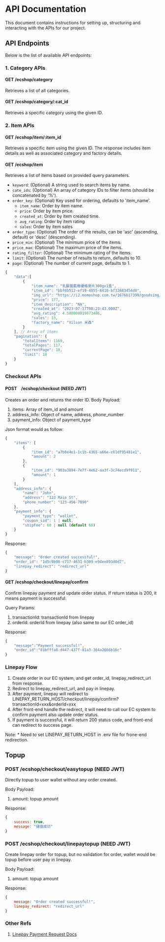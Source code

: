 # API Documentation

This document contains instructions for setting up, structuring and interacting with the APIs for our project.

## API Endpoints

Below is the list of available API endpoints:

### 1. Category APIs

#### GET /ecshop/category
Retrieves a list of all categories.

#### GET /ecshop/category/:cat_id
Retrieves a specific category using the given ID.

### 2. Item APIs

#### GET /ecshop/item/:item_id
Retrieves a specific item using the given ID. The response includes item details as well as associated category and factory details.

#### GET /ecshop/item
Retrieves a list of items based on provided query parameters.

- `keyword`: (Optional) A string used to search items by name.
- `cate_ids`: (Optional) An array of category IDs to filter items (should be concatenated by '%').
- `order_key`: (Optional) Key used for ordering, defaults to 'item_name'.
    * `item_name`: Order by item name.
    * `price`: Order by item price.
    * `created_at`: Order by item created time.
    * `avg_rating`: Order by item rating
    * `sales`: Order by item sales
- `order_type`: (Optional) The order of the results, can be 'asc' (ascending, default) or 'desc' (descending).
- `price_min`: (Optional) The minimum price of the items.
- `price_max`: (Optional) The maximum price of the items.
- `rating_filter`: (Optional) The minimum rating of the items.
- `limit`: (Optional) The number of results to return, defaults to 10.
- `page`: (Optional) The number of current page, defaults to 1.

```javascript
{
    "data":[
        {
            "item_name": "乳酸菌藍莓優格麥片300gx1盒",
            "item_id": "bbf6b512-ef19-4055-8410-bf32683454d0",
            "img_url": "https://i2.momoshop.com.tw/1676617399/goodsimg/0010/485/716/10485716_O_m.webp",
            "price": 177,
            "item_description": "NA",
            "created_at": "2023-07-17T08:23:43.000Z",
            "avg_rating": 4.580000019073486,
            "sales": 13,
            "factory_name": "Vilson 米森"
        }
    ], // Array of items
    "pagination": {
        "totalItems": 1169,
        "totalPages": 117,
        "currentPage": 10,
        "limit": 10
    }
}
```

### Checkout APIs

#### POST　/ecshop/checkout (NEED JWT)
Creates an order and returns the order ID.
Body Payload:
1. items: Array of item_id and amount
2. address_info: Object of name, address, phone_number
3. payment_info: Object of payment_type

Json format would as follow:
```javascript
{
    "items": [
        {
            "item_id": "a7b0e4e1-1c1b-4365-a66e-c61df95481e1",
            "amount": 2
        },
        {
            "item_id": "903a3894-7e7f-4e62-aa3f-3c74ecd9f911",
            "amount": 1
        }
    ],
    "address_info": {
        "name": "John",
        "address": "123 Main St",
        "phone_number": "123-456-7890"
    },
    "payment_info": {
        "payment_type": "wallet",
        "coupon_sid": 1 | null,
        "shipfee": 60 | null (default 60)
    }
}
```

Response:
```javascript
{
    "message": "Order created successful!",
    "order_id": "1d5c9b98-c717-4631-b309-e94ee893d0d7",
    "linepay_redirect": "redirect_url"
}
```

#### GET /ecshop/checkout/linepay/confirm
Confirm linepay payment and update order status.
If return status is 200, it means payment is successful.

Query Params:
1. transactionId: transactionId from linepay
2. orderId: orderId from linepay (also same to our EC order_id)

Response:
```javascript
{
    "message":"Payment successful!",
    "order_id":"81bfffa8-d447-437f-81a3-364a2666b16c"
}
```

### Linepay Flow

1. Create order in our EC system, and get order_id, linepay_redirect_url from response.
2. Redirect to linepay_redirect_url, and pay in linepay.
3. After payment, linepay will redirect to LINEPAY_RETURN_HOST/checkout/linepay/confirm?transactionId=xxx&orderId=xxx
4. After front-end handle the redirect, it will need to call our EC system to confirm payment also update order status.
5. If payment is successful, it will return 200 status code, and front-end can redirect to success page.

Note:
    * Need to set LINEPAY_RETURN_HOST in .env file for frone-end redirection.

## Topup

### POST /ecshop/checkout/easytopup (NEED JWT)

Directly topup to user wallet without any order created.

Body Payload:
1. amount: topup amount

Response:
```javascript
{
    success: true,
    message: "儲值成功"
}
```

### POST /ecshop/checkout/linepaytopup (NEED JWT)

Create linepay order for topup, but no validation for order, wallet would be topup before user pay in linepay.

Body Payload:
1. amount: topup amount

Response:
```javascript
{
    message: "Order created successful!",
    linepay_redirect: "redirect_url"
}
```

### Other Refs

1. [Linepay Payment Request Docs](https://pay.line.me/th/developers/apis/onlineApis?locale=zh_TW)
